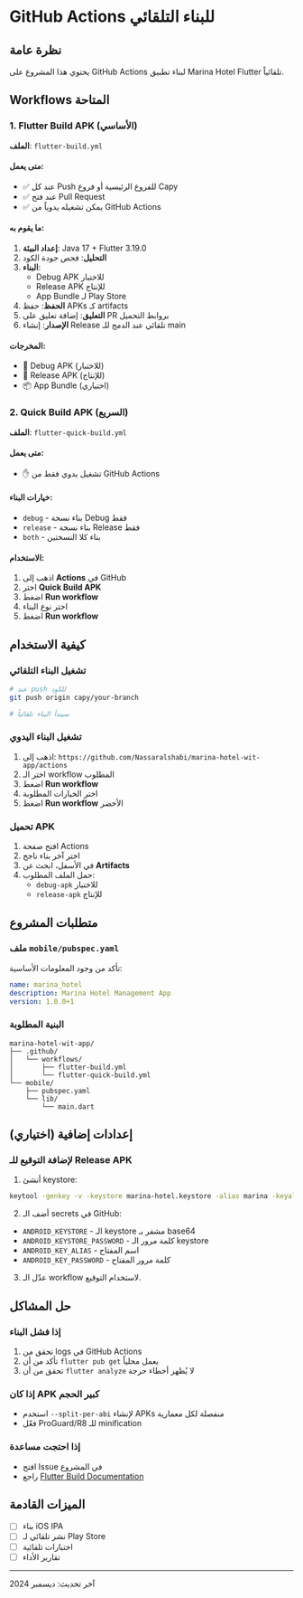 # GitHub Actions للبناء التلقائي

## نظرة عامة
يحتوي هذا المشروع على GitHub Actions لبناء تطبيق Marina Hotel Flutter تلقائياً.

## Workflows المتاحة

### 1. Flutter Build APK (الأساسي)
**الملف**: `flutter-build.yml`

#### متى يعمل:
- ✅ عند كل Push للفروع الرئيسية أو فروع Capy
- ✅ عند فتح Pull Request
- ✅ يمكن تشغيله يدوياً من GitHub Actions

#### ما يقوم به:
1. **إعداد البيئة**: Java 17 + Flutter 3.19.0
2. **التحليل**: فحص جودة الكود
3. **البناء**: 
   - Debug APK للاختبار
   - Release APK للإنتاج
   - App Bundle لـ Play Store
4. **الحفظ**: حفظ APKs كـ artifacts
5. **التعليق**: إضافة تعليق على PR بروابط التحميل
6. **الإصدار**: إنشاء Release تلقائي عند الدمج للـ main

#### المخرجات:
- 📱 Debug APK (للاختبار)
- 🚀 Release APK (للإنتاج)
- 📦 App Bundle (اختياري)

### 2. Quick Build APK (السريع)
**الملف**: `flutter-quick-build.yml`

#### متى يعمل:
- ✋ تشغيل يدوي فقط من GitHub Actions

#### خيارات البناء:
- `debug` - بناء نسخة Debug فقط
- `release` - بناء نسخة Release فقط  
- `both` - بناء كلا النسختين

#### الاستخدام:
1. اذهب إلى **Actions** في GitHub
2. اختر **Quick Build APK**
3. اضغط **Run workflow**
4. اختر نوع البناء
5. اضغط **Run workflow**

## كيفية الاستخدام

### تشغيل البناء التلقائي
```bash
# عند push للكود
git push origin capy/your-branch

# سيبدأ البناء تلقائياً
```

### تشغيل البناء اليدوي
1. اذهب إلى: `https://github.com/Nassaralshabi/marina-hotel-wit-app/actions`
2. اختر الـ workflow المطلوب
3. اضغط **Run workflow**
4. اختر الخيارات المطلوبة
5. اضغط **Run workflow** الأخضر

### تحميل APK
1. افتح صفحة Actions
2. اختر آخر بناء ناجح
3. في الأسفل، ابحث عن **Artifacts**
4. حمل الملف المطلوب:
   - `debug-apk` للاختبار
   - `release-apk` للإنتاج

## متطلبات المشروع

### ملف `mobile/pubspec.yaml`
تأكد من وجود المعلومات الأساسية:
```yaml
name: marina_hotel
description: Marina Hotel Management App
version: 1.0.0+1
```

### البنية المطلوبة
```
marina-hotel-wit-app/
├── .github/
│   └── workflows/
│       ├── flutter-build.yml
│       └── flutter-quick-build.yml
└── mobile/
    ├── pubspec.yaml
    └── lib/
        └── main.dart
```

## إعدادات إضافية (اختياري)

### لإضافة التوقيع للـ Release APK
1. أنشئ keystore:
```bash
keytool -genkey -v -keystore marina-hotel.keystore -alias marina -keyalg RSA -keysize 2048 -validity 10000
```

2. أضف الـ secrets في GitHub:
- `ANDROID_KEYSTORE` - الـ keystore مشفر بـ base64
- `ANDROID_KEYSTORE_PASSWORD` - كلمة مرور الـ keystore
- `ANDROID_KEY_ALIAS` - اسم المفتاح
- `ANDROID_KEY_PASSWORD` - كلمة مرور المفتاح

3. عدّل الـ workflow لاستخدام التوقيع.

## حل المشاكل

### إذا فشل البناء
1. تحقق من logs في GitHub Actions
2. تأكد من أن `flutter pub get` يعمل محلياً
3. تحقق من أن `flutter analyze` لا يُظهر أخطاء حرجة

### إذا كان APK كبير الحجم
- استخدم `--split-per-abi` لإنشاء APKs منفصلة لكل معمارية
- فعّل ProGuard/R8 للـ minification

### إذا احتجت مساعدة
- افتح Issue في المشروع
- راجع [Flutter Build Documentation](https://docs.flutter.dev/deployment/android)

## الميزات القادمة
- [ ] بناء iOS IPA
- [ ] نشر تلقائي لـ Play Store
- [ ] اختبارات تلقائية
- [ ] تقارير الأداء

---
آخر تحديث: ديسمبر 2024
